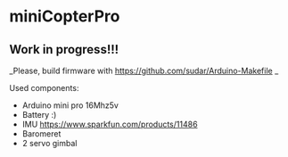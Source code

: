 miniCopterPro
=============

Work in progress!!!
-------------------

_Please, build firmware with https://github.com/sudar/Arduino-Makefile _

Used components:
- Arduino mini pro 16Mhz5v
- Battery :)
- IMU https://www.sparkfun.com/products/11486
- Baromeret 
- 2 servo gimbal